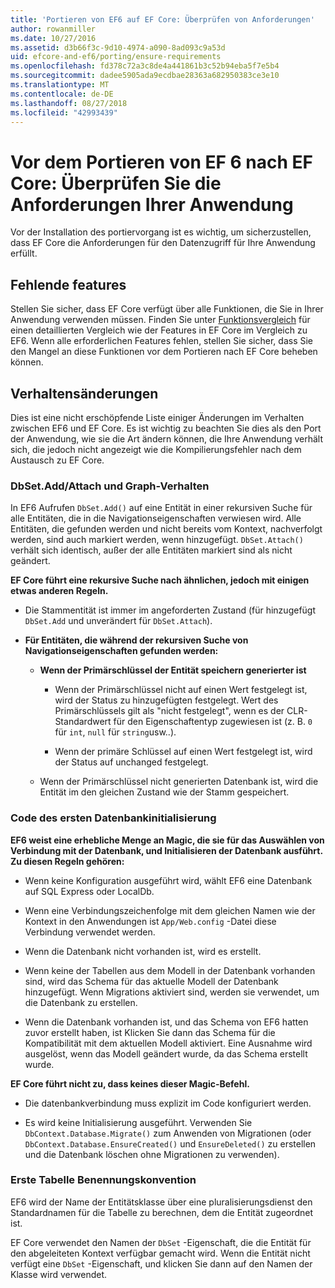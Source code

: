 ```yaml
---
title: 'Portieren von EF6 auf EF Core: Überprüfen von Anforderungen'
author: rowanmiller
ms.date: 10/27/2016
ms.assetid: d3b66f3c-9d10-4974-a090-8ad093c9a53d
uid: efcore-and-ef6/porting/ensure-requirements
ms.openlocfilehash: fd378c72a3c8de4a441861b3c52b94eba5f7e5b4
ms.sourcegitcommit: dadee5905ada9ecdbae28363a682950383ce3e10
ms.translationtype: MT
ms.contentlocale: de-DE
ms.lasthandoff: 08/27/2018
ms.locfileid: "42993439"
---
```

# <a name="before-porting-from-ef6-to-ef-core-validate-your-applications-requirements"></a>Vor dem Portieren von EF 6 nach EF Core: Überprüfen Sie die Anforderungen Ihrer Anwendung

Vor der Installation des portiervorgang ist es wichtig, um sicherzustellen, dass EF Core die Anforderungen für den Datenzugriff für Ihre Anwendung erfüllt.

## <a name="missing-features"></a>Fehlende features

Stellen Sie sicher, dass EF Core verfügt über alle Funktionen, die Sie in Ihrer Anwendung verwenden müssen. Finden Sie unter [Funktionsvergleich](../features.md) für einen detaillierten Vergleich wie der Features in EF Core im Vergleich zu EF6. Wenn alle erforderlichen Features fehlen, stellen Sie sicher, dass Sie den Mangel an diese Funktionen vor dem Portieren nach EF Core beheben können.

## <a name="behavior-changes"></a>Verhaltensänderungen

Dies ist eine nicht erschöpfende Liste einiger Änderungen im Verhalten zwischen EF6 und EF Core. Es ist wichtig zu beachten Sie dies als den Port der Anwendung, wie sie die Art ändern können, die Ihre Anwendung verhält sich, die jedoch nicht angezeigt wie die Kompilierungsfehler nach dem Austausch zu EF Core.

### <a name="dbsetaddattach-and-graph-behavior"></a>DbSet.Add/Attach und Graph-Verhalten

In EF6 Aufrufen `DbSet.Add()` auf eine Entität in einer rekursiven Suche für alle Entitäten, die in die Navigationseigenschaften verwiesen wird. Alle Entitäten, die gefunden werden und nicht bereits vom Kontext, nachverfolgt werden, sind auch markiert werden, wenn hinzugefügt. `DbSet.Attach()` verhält sich identisch, außer der alle Entitäten markiert sind als nicht geändert.

**EF Core führt eine rekursive Suche nach ähnlichen, jedoch mit einigen etwas anderen Regeln.**

*  Die Stammentität ist immer im angeforderten Zustand (für hinzugefügt `DbSet.Add` und unverändert für `DbSet.Attach`).

*  **Für Entitäten, die während der rekursiven Suche von Navigationseigenschaften gefunden werden:**

    *  **Wenn der Primärschlüssel der Entität speichern generierter ist**

        * Wenn der Primärschlüssel nicht auf einen Wert festgelegt ist, wird der Status zu hinzugefügten festgelegt. Wert des Primärschlüssels gilt als "nicht festgelegt", wenn es der CLR-Standardwert für den Eigenschaftentyp zugewiesen ist (z. B. `0` für `int`, `null` für `string`usw..).

        * Wenn der primäre Schlüssel auf einen Wert festgelegt ist, wird der Status auf unchanged festgelegt.

    *  Wenn der Primärschlüssel nicht generierten Datenbank ist, wird die Entität im den gleichen Zustand wie der Stamm gespeichert.

### <a name="code-first-database-initialization"></a>Code des ersten Datenbankinitialisierung

**EF6 weist eine erhebliche Menge an Magic, die sie für das Auswählen von Verbindung mit der Datenbank, und Initialisieren der Datenbank ausführt. Zu diesen Regeln gehören:**

* Wenn keine Konfiguration ausgeführt wird, wählt EF6 eine Datenbank auf SQL Express oder LocalDb.

* Wenn eine Verbindungszeichenfolge mit dem gleichen Namen wie der Kontext in den Anwendungen ist `App/Web.config` -Datei diese Verbindung verwendet werden.

* Wenn die Datenbank nicht vorhanden ist, wird es erstellt.

* Wenn keine der Tabellen aus dem Modell in der Datenbank vorhanden sind, wird das Schema für das aktuelle Modell der Datenbank hinzugefügt. Wenn Migrations aktiviert sind, werden sie verwendet, um die Datenbank zu erstellen.

* Wenn die Datenbank vorhanden ist, und das Schema von EF6 hatten zuvor erstellt haben, ist Klicken Sie dann das Schema für die Kompatibilität mit dem aktuellen Modell aktiviert. Eine Ausnahme wird ausgelöst, wenn das Modell geändert wurde, da das Schema erstellt wurde.

**EF Core führt nicht zu, dass keines dieser Magic-Befehl.**

* Die datenbankverbindung muss explizit im Code konfiguriert werden.

* Es wird keine Initialisierung ausgeführt. Verwenden Sie `DbContext.Database.Migrate()` zum Anwenden von Migrationen (oder `DbContext.Database.EnsureCreated()` und `EnsureDeleted()` zu erstellen und die Datenbank löschen ohne Migrationen zu verwenden).

### <a name="code-first-table-naming-convention"></a>Erste Tabelle Benennungskonvention

EF6 wird der Name der Entitätsklasse über eine pluralisierungsdienst den Standardnamen für die Tabelle zu berechnen, dem die Entität zugeordnet ist.

EF Core verwendet den Namen der `DbSet` -Eigenschaft, die die Entität für den abgeleiteten Kontext verfügbar gemacht wird. Wenn die Entität nicht verfügt eine `DbSet` -Eigenschaft, und klicken Sie dann auf den Namen der Klasse wird verwendet.
